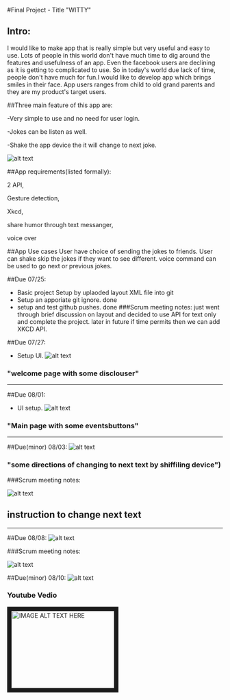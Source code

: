 #Final Project - Title "WITTY"

## Intro:
I would like to make app that is really simple but very useful and easy to use.
Lots of people in this world don't have much time to dig around the features and usefulness of an app.
Even the facebook users are declining as it is getting to complicated to use. So in today's world due
lack of time, people don't have much for fun.I would like to develop app which brings smiles in their face.
App users ranges from child to old grand parents and they are my product's target users.

##Three main feature of this app are:

-Very simple to use and no need for user login.

-Jokes can be listen as well.

-Shake the app device the it will change to next joke.

![alt text](https://github.com/csc413-summer-2017/final-project-getmehub/blob/master/image5.png)

##App requirements(listed formally):

2 API,

Gesture detection,

Xkcd,

share humor through text messanger,

voice over

##App Use cases
User have choice of sending the jokes to friends.
User can shake skip the jokes if they want to see different.
voice command can be used to go next or previous jokes.


##Due 07/25:
* Basic project Setup by uplaoded  layout XML file into git
* Setup an apporiate git ignore. done
* setup and test github pushes. done
###Scrum meeting notes:
just went through brief discussion on layout and decided to use API for text only and complete the project.
later in future if time permits then we can add XKCD API.


##Due 07/27:
* Setup UI.
![alt text](https://github.com/csc413-summer-2017/final-project-getmehub/blob/master/image1.png)
### "welcome page with some disclouser"
------
##Due 08/01:
* UI setup.
![alt text](https://github.com/csc413-summer-2017/final-project-getmehub/blob/master/image2.png)
### "Main page with some eventsbuttons"
---
##Due(minor) 08/03:
![alt text](https://github.com/csc413-summer-2017/final-project-getmehub/blob/master/image3.png) 
### "some directions of changing to next text by shiffiling device")

###Scrum meeting notes:

![alt text](https://github.com/csc413-summer-2017/final-project-getmehub/blob/master/image4.png)
## instruction to change next text
---

##Due 08/08:
![alt text](https://github.com/csc413-summer-2017/final-project-getmehub/blob/master/image6.png)

###Scrum meeting notes:

![alt text](https://github.com/csc413-summer-2017/final-project-getmehub/blob/master/image7.png)

##Due(minor) 08/10:
![alt text](https://github.com/csc413-summer-2017/final-project-getmehub/blob/master/image8.png)

### Youtube Vedio
<a href="https://youtu.be/QY04FO9q9xg
" target="_blank"><img src="http://img.youtube.com/vi/YOUTUBE_VIDEO_ID_HERE/0.jpg" 
alt="IMAGE ALT TEXT HERE" width="240" height="180" border="10" /></a>

